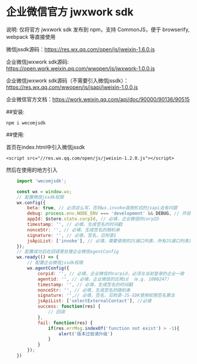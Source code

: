 # 企业微信官方 jwxwork sdk

说明: 仅将官方 jwxwork sdk 发布到 npm，支持 CommonJS，便于 browserify, webpack 等直接使用

微信jssdk源码：https://res.wx.qq.com/open/js/jweixin-1.6.0.js

企业微信jwxwork sdk源码: https://open.work.weixin.qq.com/wwopen/js/jwxwork-1.0.0.js

企业微信jwxwork sdk源码（不需要引入微信jssdk）：https://res.wx.qq.com/wwopen/js/jsapi/jweixin-1.0.0.js

企业微信官方文档：https://work.weixin.qq.com/api/doc/90000/90136/90515

##安装:

    npm i wecomjsdk

##使用:

首页在index.html中引入微信jssdk

```<script src="//res.wx.qq.com/open/js/jweixin-1.2.0.js"></script>```
    
然后在使用的地方引入


```javascript
    import 'wecomjsdk';

    const wx = window.wx;
    // 配置微信jssdk权限
    wx.config({
        beta: true, // 必须这么写，否则wx.invoke调用形式的jsapi会有问题
        debug: process.env.NODE_ENV === 'development' && DEBUG, // 开启调试模式,调用的所有api的返回值会在客户端alert出来，若要查看传入的参数，可以在pc端打开，参数信息会通过log打出，仅在pc端时才会打印。
        appId: $store.state.corpId, // 必填，企业微信的corpID
        timestamp: '', // 必填，生成签名的时间戳
        nonceStr: '', // 必填，生成签名的随机串
        signature: '', // 必填，签名，见附录1
        jsApiList: ['invoke'], // 必填，需要使用的JS接口列表，所有JS接口列表见附录2
    });
    // 配置成功后在回调里处理企业微信agentConfig
    wx.ready(() => {
        // 配置企业微信jssdk权限
        wx.agentConfig({
            corpid: '', // 必填，企业微信的corpid，必须与当前登录的企业一致
            agentid: '', // 必填，企业微信的应用id （e.g. 1000247）
            timestamp: '', // 必填，生成签名的时间戳
            nonceStr: '', // 必填，生成签名的随机串
            signature: '',// 必填，签名，见附录-JS-SDK使用权限签名算法
            jsApiList: ['selectExternalContact'], //必填
            success: function(res) {
                // 回调
            },
            fail: function(res) {
                if(res.errMsg.indexOf('function not exist') > -1){
                    alert('版本过低请升级')
                }
            }
        });
    })
```


